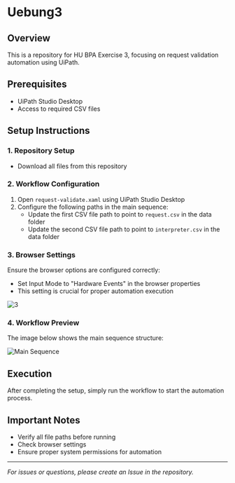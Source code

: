 # Uebung3

## Overview
This is a repository for HU BPA Exercise 3, focusing on request validation automation using UiPath.

## Prerequisites
- UiPath Studio Desktop
- Access to required CSV files

## Setup Instructions

### 1. Repository Setup
- Download all files from this repository

### 2. Workflow Configuration
1. Open `request-validate.xaml` using UiPath Studio Desktop
2. Configure the following paths in the main sequence:
   - Update the first CSV file path to point to `request.csv` in the data folder
   - Update the second CSV file path to point to `interpreter.csv` in the data folder

### 3. Browser Settings
Ensure the browser options are configured correctly:
- Set Input Mode to "Hardware Events" in the browser properties
- This setting is crucial for proper automation execution

![3](./instruction.png)

### 4. Workflow Preview
The image below shows the main sequence structure:

![Main Sequence](./Main%20Sequence.jpg)

## Execution
After completing the setup, simply run the workflow to start the automation process.

## Important Notes
- Verify all file paths before running
- Check browser settings
- Ensure proper system permissions for automation

---
*For issues or questions, please create an Issue in the repository.*